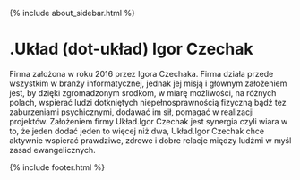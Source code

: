 {% include about_sidebar.html %}

   <div class="w3-row w3-padding-64">
    <div class="w3-twothird w3-container">
      <h1 class="w3-text-teal">.Układ (dot-układ) Igor Czechak</h1>
      <p>Firma założona w roku 2016 przez Igora Czechaka. Firma działa przede wszystkim
w branży informatycznej, jednak jej misją i głównym założeniem jest, by dzięki zgromadzonym środkom,
w miarę możliwości, na różnych polach, wspierać ludzi dotkniętych niepełnosprawnością fizyczną bądź
tez zaburzeniami psychicznymi, dodawać im sił, pomagać w realizacji projektów. Założeniem firmy
Układ.Igor Czechak jest synergia czyli wiara w to, że jeden dodać jeden to więcej niż dwa, Układ.Igor
Czechak chce aktywnie wspierać prawdziwe, zdrowe i dobre relacje między ludźmi w myśl zasad
ewangelicznych.</p>
    </div>
  </div>

 {% include footer.html %}
<!-- END MAIN -->
</div>
